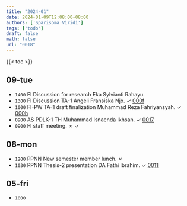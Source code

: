```yaml
---
title: "2024-01"
date: 2024-01-09T12:08:00+08:00
authors: ['Sparisoma Viridi']
tags: ['todo']
draft: false
math: false
url: "0018"
---
```

{{< toc >}}


## 09-tue
+ `1400` FI Discussion for research Eka Sylvianti Rahayu.
+ `1300` FI Discussion TA-1 Angeli Fransiska Njo. &check; [000f](../000f)
+ `1000` FI-PW TA-1 draft finalization Muhammad Reza Fahriyansyah. &check; [000h](../000h)
+ `0900` AS PDLK-1 TH Muhammad Isnaenda Ikhsan. &check; [0017](../0017)
+ `0900` FI staff meeting. &cross; &check;

## 08-mon
+ `1200` PPNN New semester member lunch. &cross;
+ `1030` PPNN Thesis-2 presentation DA Fathi Ibrahim. &check; [0011](../0011)


## 05-fri
+ `1000` 